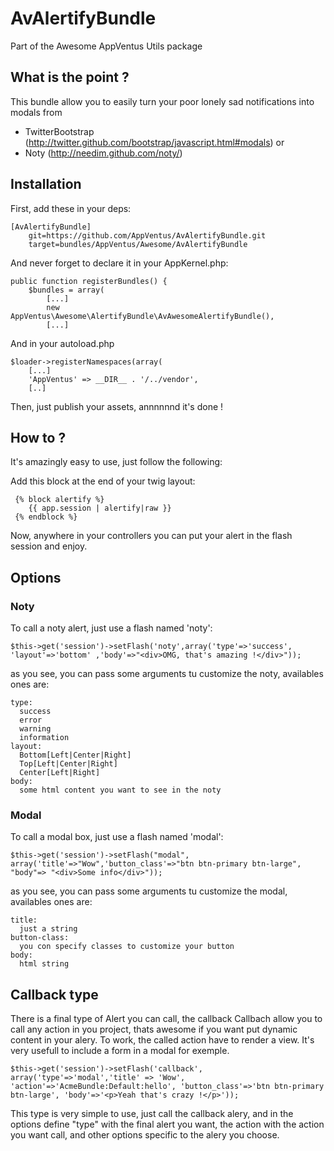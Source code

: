 AvAlertifyBundle
=============

Part of the Awesome AppVentus Utils package

What is the point ?
-------


This bundle allow you to easily turn your poor lonely sad notifications into modals from 
* TwitterBootstrap (http://twitter.github.com/bootstrap/javascript.html#modals) or
* Noty (http://needim.github.com/noty/)


Installation
------------

First, add these in your deps:

    [AvAlertifyBundle]
        git=https://github.com/AppVentus/AvAlertifyBundle.git
        target=bundles/AppVentus/Awesome/AvAlertifyBundle

And never forget to declare it in your AppKernel.php:
    
    public function registerBundles() {
        $bundles = array(
            [...]
            new AppVentus\Awesome\AlertifyBundle\AvAwesomeAlertifyBundle(),
            [...]

And in your autoload.php
    
    $loader->registerNamespaces(array(
        [...]
        'AppVentus' => __DIR__ . '/../vendor',
        [..]

Then, just publish your assets, annnnnnd it's done !

How to ?
------------


It's amazingly easy to use, just follow the following:

Add this block at the end of your twig layout:

     {% block alertify %}
        {{ app.session | alertify|raw }}
     {% endblock %}

Now, anywhere in your controllers you can put your alert in the flash session and enjoy.



Options
------------

### Noty

To call a noty alert, just use a flash named 'noty':

    $this->get('session')->setFlash('noty',array('type'=>'success', 'layout'=>'bottom' ,'body'=>"<div>OMG, that's amazing !</div>"));

as you see, you can pass some arguments tu customize the noty, availables ones are:

    type:
      success
      error
      warning
      information
    layout:
      Bottom[Left|Center|Right]
      Top[Left|Center|Right]
      Center[Left|Right]
    body:
      some html content you want to see in the noty 

### Modal

To call a modal box, just use a flash named 'modal':

    $this->get('session')->setFlash("modal", array('title'=>"Wow",'button_class'=>"btn btn-primary btn-large", "body"=> "<div>Some info</div>"));

as you see, you can pass some arguments tu customize the modal, availables ones are:

    title:
      just a string
    button-class:
      you con specify classes to customize your button  
    body:
      html string



Callback type
------------

There is a final type of Alert you can call, the callback
Callbach allow you to call any action in you project, thats awesome if you want put dynamic content in your alery.
To work, the called action have to render a view. It's very usefull to include a form in a modal for exemple.

    $this->get('session')->setFlash('callback', array('type'=>'modal','title' => 'Wow', 'action'=>'AcmeBundle:Default:hello', 'button_class'=>'btn btn-primary btn-large', 'body'=>'<p>Yeah that's crazy !</p>'));  
       
This type is very simple to use, just call the callback alery, and in the options define "type" with the final alert you want, the action with the action you want call, and other options specific to the alery you choose.


